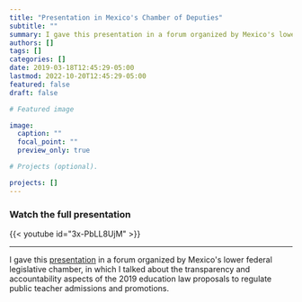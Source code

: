 ```yaml
---
title: "Presentation in Mexico's Chamber of Deputies"
subtitle: ""
summary: I gave this presentation in a forum organized by Mexico's lower legislative chamber, in which I talked about the 2019 education law proposals that regulate public teacher admissions and promotions.
authors: []
tags: []
categories: []
date: 2019-03-18T12:45:29-05:00
lastmod: 2022-10-20T12:45:29-05:00
featured: false
draft: false

# Featured image

image:
  caption: ""
  focal_point: ""
  preview_only: true

# Projects (optional).

projects: []
---
```

### Watch the full presentation

{{< youtube id="3x-PbLL8UjM" >}}

---
  
I gave this [presentation](https://www.youtube.com/watch?v=3x-PbLL8UjM&t=167s) in a forum organized by Mexico's lower federal legislative chamber, in which I talked about the transparency and accountability aspects of the 2019 education law proposals to regulate public teacher admissions and promotions.